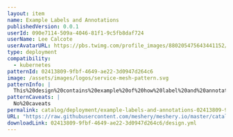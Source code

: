 ```yaml
---
layout: item
name: Example Labels and Annotations
publishedVersion: 0.0.1
userId: 090e7114-509a-4046-81f1-9c5fb8daf724
userName: Lee Calcote
userAvatarURL: https://pbs.twimg.com/profile_images/880205475643441152/V_vhfnzb_400x400.jpg
type: deployment
compatibility:
  - kubernetes
patternId: 02413809-9fbf-4649-ae22-3d0947d264c6
image: /assets/images/logos/service-mesh-pattern.svg
patternInfo: |
  This%20design%20contains%20example%20of%20how%20label%20and%20annotation%20can%20be%20created%20and%20organised
patternCaveats: |
  No%20caveats
permalink: catalog/deployment/example-labels-and-annotations-02413809-9fbf-4649-ae22-3d0947d264c6.html
URL: "https://raw.githubusercontent.com/meshery/meshery.io/master/catalog/02413809-9fbf-4649-ae22-3d0947d264c6/0.0.1/design.yml"
downloadLink: 02413809-9fbf-4649-ae22-3d0947d264c6/design.yml
---
```

